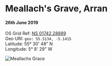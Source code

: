 # Meallach's Grave, Arran  
#### 26th June 2019  
OS Grid Ref: [NS 01742 28889](https://osmaps.ordnancesurvey.co.uk/55.51340,-5.14155,16/pin)  
Geo URI: `geo: 55.5134, -5.1415`  
Latitude: 55° 30' 48" N  
Longitude: 5° 8' 29" W  

![Meallachs Grace](meallachs_grave.jpeg)